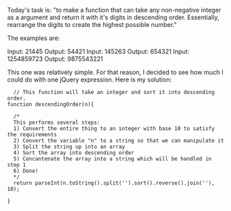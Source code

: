Today's task is: "to make a function that can take any non-negative integer as a argument and return it with it's digits in descending order. Essentially, rearrange the digits to create the highest possible number."

The examples are:

Input: 21445 Output: 54421
Input: 145263 Output: 654321
Input: 1254859723 Output: 9875543221

This one was relatively simple. For that reason, I decided to see how much I could do with one jQuery expression. Here is my solution:

      // This function will take an integer and sort it into descending order.
    function descendingOrder(n){
    
      /* 
      This performs several steps:
      1) Convert the entire thing to an integer with base 10 to satisfy the requirements
      2) Convert the variable "n" to a string so that we can manipulate it
      3) Split the string up into an array
      4) Sort the array into descending order
      5) Concantenate the array into a string which will be handled in step 1
      6) Done!
      */
      return parseInt(n.toString().split('').sort().reverse().join(''), 10);
      
    }
